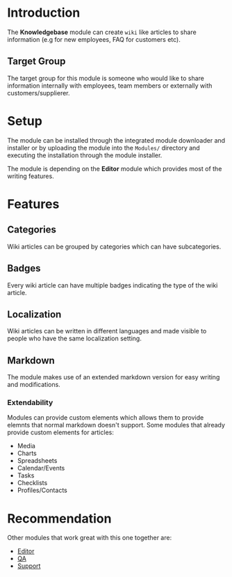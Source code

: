 # Introduction

The **Knowledgebase** module can create `wiki` like articles to share information (e.g for new employees, FAQ for customers etc). 

## Target Group

The target group for this module is someone who would like to share information internally with employees, team members or externally with customers/supplierer.

# Setup

The module can be installed through the integrated module downloader and installer or by uploading the module into the `Modules/` directory and executing the installation through the module installer. 

The module is depending on the **Editor** module which provides most of the writing features.

# Features

## Categories

Wiki articles can be grouped by categories which can have subcategories.

## Badges

Every wiki article can have multiple badges indicating the type of the wiki article.

## Localization

Wiki articles can be written in different languages and made visible to people who have the same localization setting.

## Markdown

The module makes use of an extended markdown version for easy writing and modifications. 

### Extendability

Modules can provide custom elements which allows them to provide elemnts that normal markdown doesn't support. Some modules that already provide custom elements for articles:

* Media
* Charts
* Spreadsheets
* Calendar/Events
* Tasks
* Checklists
* Profiles/Contacts

# Recommendation

Other modules that work great with this one together are:

* [Editor](Editor)
* [QA](QA)
* [Support](Support)